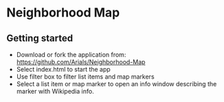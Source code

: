 # Neighborhood Map

## Getting started

* Download or fork the application from: https://github.com/Arials/Neighborhood-Map
* Select index.html to start the app
* Use filter box to filter list items and map markers
* Select a list item or map marker to open an info window describing the marker with Wikipedia info.
